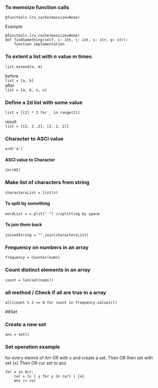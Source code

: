 ### To memoize function calls
```
@functools.lru_cache(maxsize=None)
```
Example
```
@functools.lru_cache(maxsize=None)
def findSomething(self, i: int, j: int, s: str, p: str):
    function implementation
```

### To extent a list with n value m times
```
list.extend(n, m)
```
before\
```list = [a, b]```\
after\
```list = [a, b, n, n]```

### Define a 2d list with some value
```
list = [[2] * 3 for _ in range(2)]
```
result\
```list = [[2, 2 ,2], [2, 2, 2]]```

### Character to ASCI value
```
ord('a')
```
#### ASCI value to Character
```
chr(65)
```
### Make list of characters from string
```
charactersList = list(s)
```
#### To split by something
```
wordList = s.plit(" ") //splitting by space
```
#### To join them back
```
joinedString = "".join(charactersList)
```
### Frequency on numbers in an array
```
frequency = Counter(nums)
```
### Count distinct elements in an array
```
count = len(set(nums))
```
### all method / Check if all are true in a array
```
all(count % 2 == 0 for count in frequency.values())
```

##Set
### Create a new set
```
ans = set()
```
### Set operation example
for every elemnt of Arr OR with x and create a set.
Then OR then set with set {x}
Then OR cur set to ans
```
for x in Arr:
    cur = {x | y for y in cur} | {x}
    ans |= cur
```